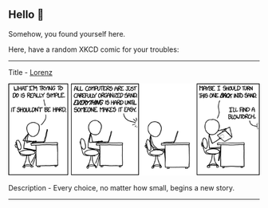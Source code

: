 ## Hello 👀

Somehow, you found yourself here.

Here, have a random XKCD comic for your troubles:

-----------------------------------

Title - [Lorenz](https://xkcd.com/1350)

![Lorenz](./random_comic.png)

Description - Every choice, no matter how small, begins a new story.

-----------------------------------